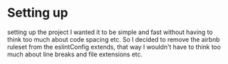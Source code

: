 # Setting up
setting up the project I wanted it to be simple and fast without having to think too much about code spacing etc. So I decided to remove the airbnb ruleset from the eslintConfig extends, that way I wouldn't have to think too much about line breaks and file extensions etc.

